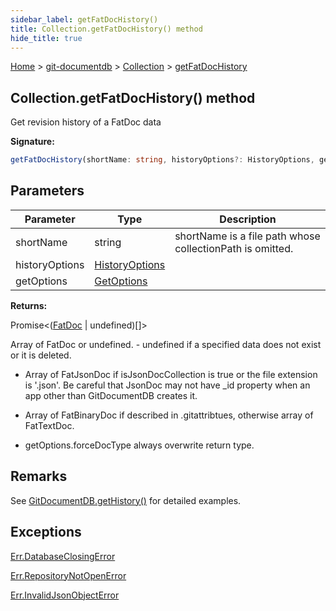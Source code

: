 ```yaml
---
sidebar_label: getFatDocHistory()
title: Collection.getFatDocHistory() method
hide_title: true
---
```


[Home](./index.md) &gt; [git-documentdb](./git-documentdb.md) &gt; [Collection](./git-documentdb.collection.md) &gt; [getFatDocHistory](./git-documentdb.collection.getfatdochistory.md)

## Collection.getFatDocHistory() method

Get revision history of a FatDoc data

<b>Signature:</b>

```typescript
getFatDocHistory(shortName: string, historyOptions?: HistoryOptions, getOptions?: GetOptions): Promise<(FatDoc | undefined)[]>;
```

## Parameters

|  Parameter | Type | Description |
|  --- | --- | --- |
|  shortName | string | shortName is a file path whose collectionPath is omitted. |
|  historyOptions | [HistoryOptions](./git-documentdb.historyoptions.md) |  |
|  getOptions | [GetOptions](./git-documentdb.getoptions.md) |  |

<b>Returns:</b>

Promise&lt;([FatDoc](./git-documentdb.fatdoc.md) \| undefined)\[\]&gt;

Array of FatDoc or undefined. - undefined if a specified data does not exist or it is deleted.

- Array of FatJsonDoc if isJsonDocCollection is true or the file extension is '.json'. Be careful that JsonDoc may not have \_id property when an app other than GitDocumentDB creates it.

- Array of FatBinaryDoc if described in .gitattribtues, otherwise array of FatTextDoc.

- getOptions.forceDocType always overwrite return type.

## Remarks

See [GitDocumentDB.getHistory()](./git-documentdb.gitdocumentdb.gethistory.md) for detailed examples.

## Exceptions

[Err.DatabaseClosingError](./git-documentdb.err.databaseclosingerror.md)

[Err.RepositoryNotOpenError](./git-documentdb.err.repositorynotopenerror.md)

[Err.InvalidJsonObjectError](./git-documentdb.err.invalidjsonobjecterror.md)

